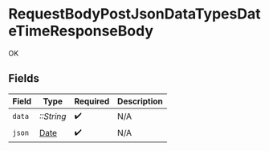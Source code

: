 # RequestBodyPostJsonDataTypesDateTimeResponseBody

OK


## Fields

| Field                                                                | Type                                                                 | Required                                                             | Description                                                          |
| -------------------------------------------------------------------- | -------------------------------------------------------------------- | -------------------------------------------------------------------- | -------------------------------------------------------------------- |
| `data`                                                               | *::String*                                                           | :heavy_check_mark:                                                   | N/A                                                                  |
| `json`                                                               | [Date](https://ruby-doc.org/stdlib-2.6.1/libdoc/date/rdoc/Date.html) | :heavy_check_mark:                                                   | N/A                                                                  |